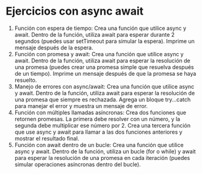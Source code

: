 # Ejercicios con async await

1. Función con espera de tiempo: Crea una función que utilice async y await.
   Dentro de la función, utiliza await para esperar durante 2 segundos (puedes usar setTimeout para simular la espera).
   Imprime un mensaje después de la espera.
2. Función con promesa y await: Crea una función que utilice async y await.
   Dentro de la función, utiliza await para esperar la resolución de una promesa (puedes crear una promesa simple que resuelva después de un tiempo).
   Imprime un mensaje después de que la promesa se haya resuelto.
3. Manejo de errores con async/await: Crea una función que utilice async y await.
   Dentro de la función, utiliza await para esperar la resolución de una promesa que siempre es rechazada.
   Agrega un bloque try...catch para manejar el error y muestra un mensaje de error.
4. Función con múltiples llamadas asíncronas: Crea dos funciones que retornen promesas. La primera debe resolver con un número, y la segunda debe multiplicar ese número por 2.
   Crea una tercera función que use async y await para llamar a las dos funciones anteriores y mostrar el resultado final.
5. Función con await dentro de un bucle: Crea una función que utilice async y await.
   Dentro de la función, utiliza un bucle (for o while) y await para esperar la resolución de una promesa en cada iteración (puedes simular operaciones asíncronas dentro del bucle).
